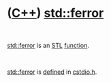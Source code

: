 



 

 

 

 

 

([C++](Cpp.md)) [std::ferror](CppFerror.md)
=============================================

 

[std::ferror](CppFerror.md) is an [STL](CppStl.md)
[function](CppFunction.md).

 

[std::ferror](CppFerror.md) is [defined](CppDefinition.md) in
[cstdio.h](CppCstdioH.md).

 

 

 

 

 





 



